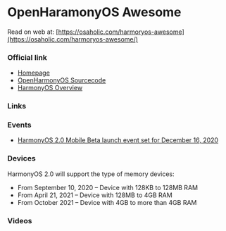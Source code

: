 # OpenHaramonyOS Awesome
Read on web at: [https://osaholic.com/harmoryos-awesome](https://osaholic.com/harmoryos-awesome/)

### Official link
- [Homepage](https://developer.harmonyos.com/en/home/)
- [OpenHarmonyOS Sourcecode](https://gitee.com/openharmony)
- [HarmonyOS Overview](https://developer.harmonyos.com/en/docs/documentation/doc-guides/harmonyos-overview-0000000000011903)
### Links

### Events
- [HarmonyOS 2.0 Mobile Beta launch event set for December 16, 2020](https://osaholic.com/harmonyos-20-mobile-beta-launch-event-set-for-december-16-check-full-event-schedule/)

### Devices
HarmonyOS 2.0 will support the type of memory devices:
- From September 10, 2020 – Device with 128KB to 128MB RAM
- From April 21, 2021 – Device with 128MB to 4GB RAM
- From October 2021 – Device with 4GB to more than 4GB RAM
### Videos
